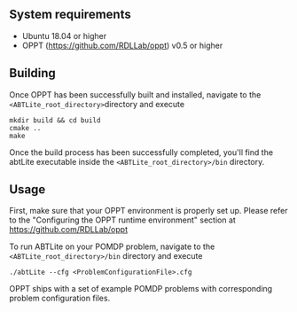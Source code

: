 ## System requirements
- Ubuntu 18.04 or higher
- OPPT (https://github.com/RDLLab/oppt) v0.5 or higher

## Building
Once OPPT has been successfully built and installed, navigate to the `` <ABTLite_root_directory>``directory and execute
		
	mkdir build && cd build
	cmake ..
	make

Once the build process has been successfully completed, you'll find the abtLite executable inside the ``<ABTLite_root_directory>/bin`` directory.	

## Usage
First, make sure that your OPPT environment is properly set up. Please refer to the "Configuring the OPPT runtime environment" section at https://github.com/RDLLab/oppt

To run ABTLite on your POMDP problem, navigate to the ``<ABTLite_root_directory>/bin`` directory and execute
		
	./abtLite --cfg <ProblemConfigurationFile>.cfg

OPPT ships with a set of example POMDP problems with corresponding problem configuration files.
